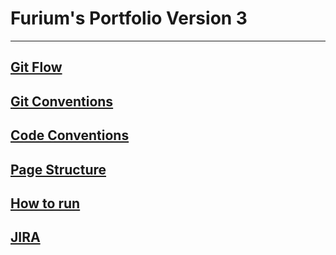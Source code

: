 # Furium's Portfolio Version 3

---

## [Git Flow](./docs/git-flow.md)

## [Git Conventions](https://fluttering-season-652.notion.site/GIT-8f3bae0cdf774c6e9225b6d99e1bb944)

## [Code Conventions](https://fluttering-season-652.notion.site/CODE-f0154b7ec7a043f0b3184f1e68d5f389)

## [Page Structure](https://fluttering-season-652.notion.site/58946c6cde6346e59692ce1ba3d46ef9)

## [How to run](https://fluttering-season-652.notion.site/cbed87beecdc4cadb0ab34157b71980c)

## [JIRA](https://furium.atlassian.net/jira/software/projects/FRONTEND/boards/1)
